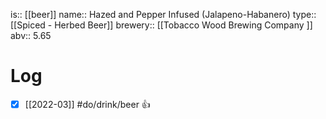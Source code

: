 is:: [[beer]]
name:: Hazed and Pepper Infused (Jalapeno-Habanero)
type:: [[Spiced - Herbed Beer]]
brewery:: [[Tobacco Wood Brewing Company ]]
abv:: 5.65

# Log
- [x] [[2022-03]] #do/drink/beer 👍
